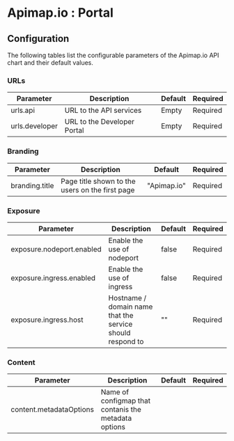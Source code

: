 # Apimap.io : Portal

## Configuration

The following tables list the configurable parameters of the Apimap.io API chart and their default values.

### URLs

| Parameter                         | Description                          | Default                                   | Required |
| --------------------------------- | ------------------------------------ | ----------------------------------------- | -------- |
| urls.api                          | URL to the API services              | Empty | Required |
| urls.developer                    | URL to the Developer Portal          | Empty | Required |

### Branding

| Parameter                         | Description                          | Default                                   | Required |
| --------------------------------- | ------------------------------------ | ----------------------------------------- | -------- |
| branding.title                    | Page title shown to the users on the first page | "Apimap.io" | Required |

### Exposure

| Parameter                         | Description                          | Default                                   | Required |
| --------------------------------- | ------------------------------------ | ----------------------------------------- | -------- |
| exposure.nodeport.enabled         | Enable the use of nodeport           | false                                     | Required |
| exposure.ingress.enabled          | Enable the use of ingress            | false                                     | Required |
| exposure.ingress.host             | Hostname / domain name that the service should respond to | ""                   | Required | 

### Content

| Parameter                         | Description                          | Default                                   | Required |
| --------------------------------- | ------------------------------------ | ----------------------------------------- | -------- |
| content.metadataOptions           | Name of configmap that contanis the metadata options | | |
